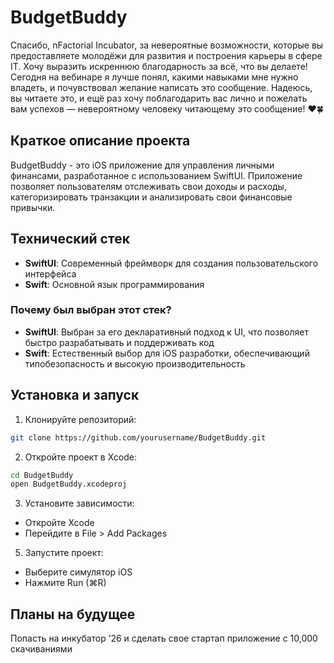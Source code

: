 # BudgetBuddy

Спасибо, nFactorial Incubator, за невероятные возможности, которые вы предоставляете молодёжи для развития и построения карьеры в сфере IT.
Хочу выразить искреннюю благодарность за всё, что вы делаете!
Сегодня на вебинаре я лучше понял, какими навыками мне нужно владеть, и почувствовал желание написать это сообщение.
Надеюсь, вы читаете это, и ещё раз хочу поблагодарить вас лично и пожелать вам успехов — невероятному человеку читающему это сообщение! ❤️🍀

## Краткое описание проекта
BudgetBuddy - это iOS приложение для управления личными финансами, разработанное с использованием SwiftUI. Приложение позволяет пользователям отслеживать свои доходы и расходы, категоризировать транзакции и анализировать свои финансовые привычки.

## Технический стек
- **SwiftUI**: Современный фреймворк для создания пользовательского интерфейса
- **Swift**: Основной язык программирования

### Почему был выбран этот стек?
- **SwiftUI**: Выбран за его декларативный подход к UI, что позволяет быстро разрабатывать и поддерживать код
- **Swift**: Естественный выбор для iOS разработки, обеспечивающий типобезопасность и высокую производительность

## Установка и запуск
1. Клонируйте репозиторий:
```bash
git clone https://github.com/yourusername/BudgetBuddy.git
```

2. Откройте проект в Xcode:
```bash
cd BudgetBuddy
open BudgetBuddy.xcodeproj
```

3. Установите зависимости:
- Откройте Xcode
- Перейдите в File > Add Packages

5. Запустите проект:
- Выберите симулятор iOS
- Нажмите Run (⌘R)

## Планы на будущее
Попасть на инкубатор ’26 и сделать свое стартап приложение c 10,000 скачиваниями
